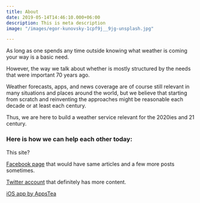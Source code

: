 ```yaml
---
title: About
date: 2019-05-14T14:46:10.000+06:00
description: This is meta description
image: "/images/egor-kunovsky-1cpf9j__9jg-unsplash.jpg"

---
```

As long as one spends any time outside knowing what weather is coming your way is a basic need.

However, the way we talk about whether is mostly structured by the needs that were important 70 years ago.

Weather forecasts, apps, and news coverage are of course still relevant in many situations and places around the world, but we believe that starting from scratch and reinventing the approaches might be reasonable each decade or at least each century.

Thus, we are here to build a weather service relevant for the 2020ies and 21 century.

### Here is how we can help each other today:

This site?

[Facebook page](https://www.facebook.com/weathergizmo/ "Weather Gizmo @ Facebook") that would have same articles and a few more posts sometimes.

[Twitter account]() that definitely has more content.

[iOS app by AppsTea](https://appstea.com/blog/weather-and-climate-tracker/ "Weather & Climate Tracker by AppsTea")